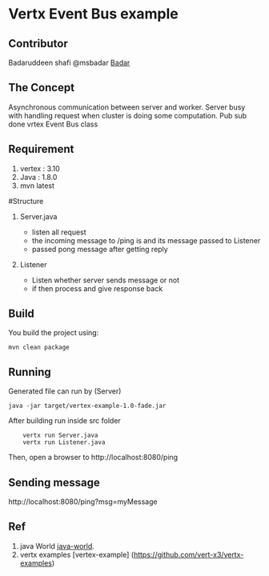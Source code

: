 # Vertx Event Bus example


## Contributor
Badaruddeen shafi
@msbadar [Badar](http://twitter.com/msbadar)

## The Concept

Asynchronous communication between server and worker. Server busy with handling request when cluster is doing some computation. Pub sub done vrtex Event Bus class

## Requirement
1. vertex : 3.10
2. Java : 1.8.0
3. mvn latest



#Structure
1. Server.java
	- listen all request
	- the incoming message to /ping is and its message passed to Listener
	- passed pong message after getting reply

2. Listener
	- Listen whether server sends message or not
	- if then process and give response back

## Build
You build the project using:

```
mvn clean package

```	

## Running

Generated file can run by (Server)

```
java -jar target/vertex-example-1.0-fade.jar

```

After building run inside src folder

```
	vertx run Server.java
	vertx run Listener.java
```


Then, open a browser to http://localhost:8080/ping


## Sending message

http://localhost:8080/ping?msg=myMessage


## Ref

1. java World [java-world](http://www.javaworld.com/article/2078838/mobile-java/open-source-java-projects-vert-x.html?).
2. vertx examples [vertex-example] (https://github.com/vert-x3/vertx-examples)


